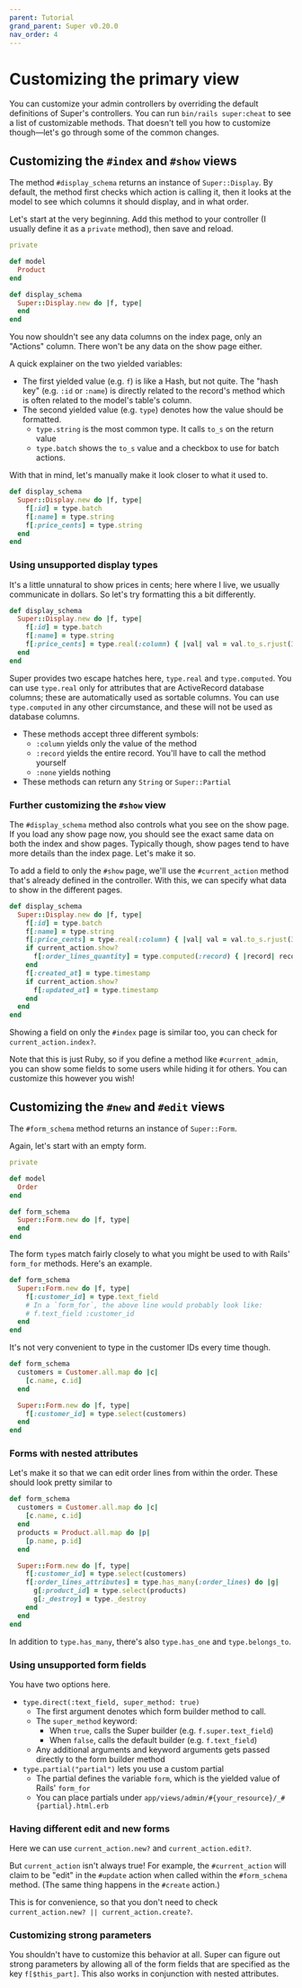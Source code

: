 ```yaml
---
parent: Tutorial
grand_parent: Super v0.20.0
nav_order: 4
---
```

# Customizing the primary view

You can customize your admin controllers by overriding the default definitions of Super's controllers. You can run `bin/rails super:cheat` to see a list of customizable methods. That doesn't tell you how to customize though—let's go through some of the common changes.


## Customizing the `#index` and `#show` views

The method `#display_schema` returns an instance of `Super::Display`. By default, the method first checks which action is calling it, then it looks at the model to see which columns it should display, and in what order.

Let's start at the very beginning. Add this method to your controller (I usually define it as a `private` method), then save and reload.

```ruby
private

def model
  Product
end

def display_schema
  Super::Display.new do |f, type|
  end
end
```

You now shouldn't see any data columns on the index page, only an "Actions" column. There won't be any data on the show page either.

A quick explainer on the two yielded variables:

* The first yielded value (e.g. `f`) is like a Hash, but not quite. The "hash key" (e.g. `:id` or `:name`) is directly related to the record's method which is often related to the model's table's column.
* The second yielded value (e.g. `type`) denotes how the value should be formatted.
    * `type.string` is the most common type. It calls `to_s` on the return value
    * `type.batch` shows the `to_s` value and a checkbox to use for batch actions.

With that in mind, let's manually make it look closer to what it used to.

```ruby
def display_schema
  Super::Display.new do |f, type|
    f[:id] = type.batch
    f[:name] = type.string
    f[:price_cents] = type.string
  end
end
```

### Using unsupported display types

It's a little unnatural to show prices in cents; here where I live, we usually communicate in dollars. So let's try formatting this a bit differently.

```ruby
def display_schema
  Super::Display.new do |f, type|
    f[:id] = type.batch
    f[:name] = type.string
    f[:price_cents] = type.real(:column) { |val| val = val.to_s.rjust(3, "0"); "$#{val[0..-3]}.#{val[-2..-1]}" }
  end
end
```

Super provides two escape hatches here, `type.real` and `type.computed`. You can use `type.real` only for attributes that are ActiveRecord database columns; these are automatically used as sortable columns. You can use `type.computed` in any other circumstance, and these will not be used as database columns.

* These methods accept three different symbols:
    * `:column` yields only the value of the method
    * `:record` yields the entire record. You'll have to call the method yourself
    * `:none` yields nothing
* These methods can return any `String` or `Super::Partial`


### Further customizing the `#show` view

The `#display_schema` method also controls what you see on the show page. If you load any show page now, you should see the exact same data on both the index and show pages. Typically though, show pages tend to have more details than the index page. Let's make it so.

To add a field to only the `#show` page, we'll use the `#current_action` method that's already defined in the controller. With this, we can specify what data to show in the different pages.

```ruby
def display_schema
  Super::Display.new do |f, type|
    f[:id] = type.batch
    f[:name] = type.string
    f[:price_cents] = type.real(:column) { |val| val = val.to_s.rjust(3, "0") ; "$#{val[0..-3]}.#{val[-2..-1]}" }
    if current_action.show?
      f[:order_lines_quantity] = type.computed(:record) { |record| record.order_lines.size }
    end
    f[:created_at] = type.timestamp
    if current_action.show?
      f[:updated_at] = type.timestamp
    end
  end
end
```

Showing a field on only the `#index` page is similar too, you can check for `current_action.index?`.

Note that this is just Ruby, so if you define a method like `#current_admin`, you can show some fields to some users while hiding it for others. You can customize this however you wish!


## Customizing the `#new` and `#edit` views

The `#form_schema` method returns an instance of `Super::Form`.

Again, let's start with an empty form.

```ruby
private

def model
  Order
end

def form_schema
  Super::Form.new do |f, type|
  end
end
```

The form `type`s match fairly closely to what you might be used to with Rails' `form_for` methods. Here's an example.

```ruby
def form_schema
  Super::Form.new do |f, type|
    f[:customer_id] = type.text_field
    # In a `form_for`, the above line would probably look like:
    # f.text_field :customer_id
  end
end
```

It's not very convenient to type in the customer IDs every time though.

```ruby
def form_schema
  customers = Customer.all.map do |c|
    [c.name, c.id]
  end

  Super::Form.new do |f, type|
    f[:customer_id] = type.select(customers)
  end
end
```

### Forms with nested attributes

Let's make it so that we can edit order lines from within the order. These should look pretty similar to 

```ruby
def form_schema
  customers = Customer.all.map do |c|
    [c.name, c.id]
  end
  products = Product.all.map do |p|
    [p.name, p.id]
  end

  Super::Form.new do |f, type|
    f[:customer_id] = type.select(customers)
    f[:order_lines_attributes] = type.has_many(:order_lines) do |g|
      g[:product_id] = type.select(products)
      g[:_destroy] = type._destroy
    end
  end
end
```

In addition to `type.has_many`, there's also `type.has_one` and `type.belongs_to`.

### Using unsupported form fields

You have two options here.

* `type.direct(:text_field, super_method: true)`
    * The first argument denotes which form builder method to call.
    * The `super_method` keyword:
        * When `true`, calls the Super builder (e.g. `f.super.text_field`)
        * When `false`, calls the default builder (e.g. `f.text_field`)
    * Any additional arguments and keyword arguments gets passed directly to the form builder method
* `type.partial("partial")` lets you use a custom partial
    * The partial defines the variable `form`, which is the yielded value of Rails' `form_for`
    * You can place partials under `app/views/admin/#{your_resource}/_#{partial}.html.erb`


### Having different edit and new forms

Here we can use `current_action.new?` and `current_action.edit?`.

But `current_action` isn't always true! For example, the `#current_action` will claim to be "edit" in the `#update` action when called within the `#form_schema` method. (The same thing happens in the `#create` action.)

This is for convenience, so that you don't need to check `current_action.new? || current_action.create?`.


### Customizing strong parameters

You shouldn't have to customize this behavior at all. Super can figure out strong parameters by allowing all of the form fields that are specified as the key `f[$this_part]`. This also works in conjunction with nested attributes.
